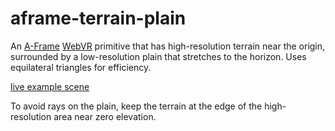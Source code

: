 aframe-terrain-plain
====================

An [A-Frame](https://aframe.io) [WebVR](https://webvr.info/) primitive that has high-resolution terrain near the origin, 
surrounded by a low-resolution plain that stretches to the horizon.
Uses equilateral triangles for efficiency.


[live example scene](https://dougreeder.github.io/aframe-terrain-plain/example.html)

To avoid rays on the plain, keep the terrain at the edge of the high-resolution area near zero elevation.
